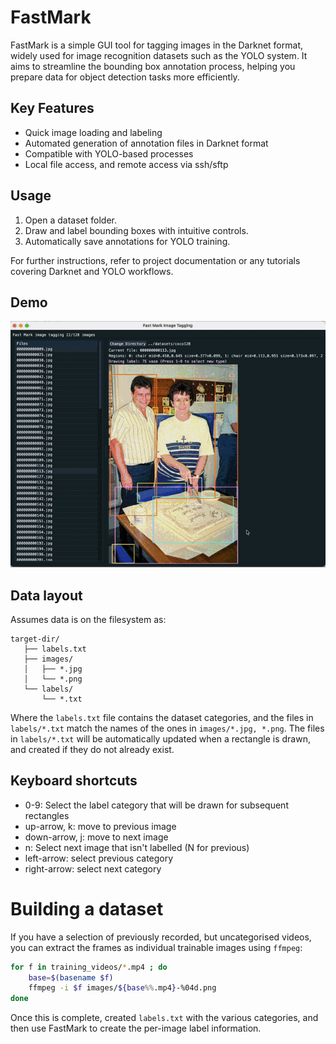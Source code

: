 # FastMark

FastMark is a simple GUI tool for tagging images in the Darknet format, widely used for image recognition datasets such as the YOLO system. It aims to streamline the bounding box annotation process, helping you prepare data for object detection tasks more efficiently.


## Key Features
- Quick image loading and labeling
- Automated generation of annotation files in Darknet format
- Compatible with YOLO-based processes
- Local file access, and remote access via ssh/sftp

## Usage
1. Open a dataset folder.
2. Draw and label bounding boxes with intuitive controls.
3. Automatically save annotations for YOLO training.

For further instructions, refer to project documentation or any tutorials covering Darknet and YOLO workflows.

## Demo
![FastMark in action](./docs/example.gif)

## Data layout
Assumes data is on the filesystem as:

```plaintext
target-dir/
   ├── labels.txt
   ├── images/
   │   ├── *.jpg
   │   └── *.png
   └── labels/
       └── *.txt
```

Where the `labels.txt` file contains the dataset categories, and the files in `labels/*.txt` match the names of the ones in `images/*.jpg, *.png`. The files in `labels/*.txt` will be automatically updated when a rectangle is drawn, and created if they do not already exist.

## Keyboard shortcuts
* 0-9: Select the label category that will be drawn for subsequent rectangles
* up-arrow, k: move to previous image
* down-arrow, j: move to next image
* n: Select next image that isn't labelled (N for previous)
* left-arrow: select previous category
* right-arrow: select next category

# Building a dataset

If you have a selection of previously recorded, but uncategorised videos, you can extract the frames as individual trainable images using `ffmpeg`:
```sh
for f in training_videos/*.mp4 ; do
    base=$(basename $f)
    ffmpeg -i $f images/${base%%.mp4}-%04d.png
done
```

Once this is complete, created `labels.txt` with the various categories, and then use FastMark to create the per-image label information.